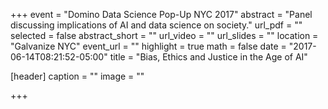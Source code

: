 +++
event = "Domino Data Science Pop-Up NYC 2017"
abstract = "Panel discussing implications of AI and data science on society."
url_pdf = ""
selected = false
abstract_short = ""
url_video = ""
url_slides = ""
location = "Galvanize NYC"
event_url = ""
highlight = true
math = false
date = "2017-06-14T08:21:52-05:00"
title = "Bias, Ethics and Justice in the Age of AI"

[header]
  caption = ""
  image = ""

+++

